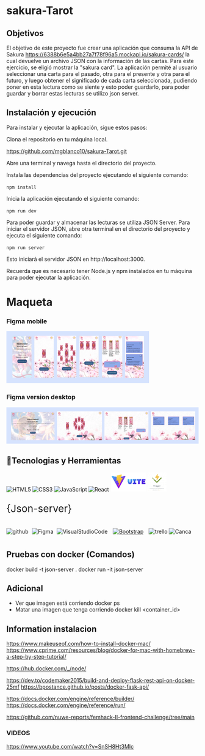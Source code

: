 # sakura-Tarot

## Objetivos
El objetivo de este proyecto fue crear una aplicación que consuma la API de Sakura https://6388b6e5a4bb27a7f78f96a5.mockapi.io/sakura-cards/  la cual devuelve un archivo JSON con la información de las cartas. Para este ejercicio, se eligió mostrar la "sakura card". La aplicación permité al usuario seleccionar una carta para el pasado, otra para el presente y otra para el futuro, y luego obtener el significado de cada carta seleccionada, pudiendo poner en esta lectura como se siente y esto poder guardarlo, para poder guardar y borrar estas lecturas se utilizo json server.

## Instalación y ejecución
Para instalar y ejecutar la aplicación, sigue estos pasos:

Clona el repositorio en tu máquina local.

https://github.com/mgblanco10/sakura-Tarot.git

Abre una terminal y navega hasta el directorio del proyecto.

Instala las dependencias del proyecto ejecutando el siguiente comando:

`npm install`

Inicia la aplicación ejecutando el siguiente comando:

`npm run dev`  

Para poder guardar y almacenar las lecturas se utiliza JSON Server. Para iniciar el servidor JSON, abre otra terminal en el directorio del proyecto y ejecuta el siguiente comando:

`npm run server`

Esto iniciará el servidor JSON en http://localhost:3000.

Recuerda que es necesario tener Node.js y npm instalados en tu máquina para poder ejecutar la aplicación.

# Maqueta 
### Figma mobile
![Enlace al diseño Versión Mobil en Figma](app/src/assets/figmaMobile.png)
### Figma version desktop
![Enlace al diseño Versión Desktop en Figmfig](app/src/assets/figmaDesktop.png)

## :hammer:Tecnologias y Herramientas

<div align=""> 
<img src="https://profilinator.rishav.dev/skills-assets/html5-original-wordmark.svg" alt="HTML5" height="50" />  
<img src="https://profilinator.rishav.dev/skills-assets/css3-original-wordmark.svg" alt="CSS3" height="50" />  
<img src="https://profilinator.rishav.dev/skills-assets/javascript-original.svg" alt="JavaScript" height="50" />
<img src="https://profilinator.rishav.dev/skills-assets/react-original-wordmark.svg" alt="React" height="50" /> 
  <img src="./app/src/assets/vite.png" alt="Vite" height="50" />
  <img src="./app/src/assets/vitest.png" alt="Vitest" height="50" />
<p style="font-size: 26px;">{Json-server}</p> 
</div>

<div align="">  
<img src="https://cdn-icons-png.flaticon.com/512/25/25231.png" alt="github" width="50" heigth="50"/>
<img style="margin: 5px" src="https://profilinator.rishav.dev/skills-assets/figma-icon.svg" alt="Figma" height="50" />
<img src="https://upload.wikimedia.org/wikipedia/commons/thumb/9/9a/Visual_Studio_Code_1.35_icon.svg/512px-Visual_Studio_Code_1.35_icon.svg.png" alt="VisualStudioCode" height="50" />
<a href="https://getbootstrap.com/docs/3.4/javascript/" target="_blank"><img style="margin: 10px" src="https://profilinator.rishav.dev/skills-assets/bootstrap-plain.svg" alt="Bootstrap" height="50" /></a>  
<img src="https://w7.pngwing.com/pngs/115/721/png-transparent-trello-social-icons-icon.png" alt="trello" width="50" heigth="50"/>
 <img src="https://1000marcas.net/wp-content/uploads/2020/01/logo-Canva.png" alt="Canca" width="60" heigth="60"/>
</div>

## Pruebas con docker (Comandos)
docker build -t json-server . 
docker run -it json-server

## Adicional 
- Ver que imagen está corriendo
docker ps 
- Matar una imagen que tenga corriendo
docker kill <container_id>

## Information instalacion
https://www.makeuseof.com/how-to-install-docker-mac/
https://www.cprime.com/resources/blog/docker-for-mac-with-homebrew-a-step-by-step-tutorial/

https://hub.docker.com/_/node/

https://dev.to/codemaker2015/build-and-deploy-flask-rest-api-on-docker-25mf
https://bpostance.github.io/posts/docker-fask-api/

https://docs.docker.com/engine/reference/builder/
https://docs.docker.com/engine/reference/run/

https://github.com/nuwe-reports/femhack-II-frontend-challenge/tree/main


### VIDEOS
https://www.youtube.com/watch?v=SnSH8Ht3MIc





